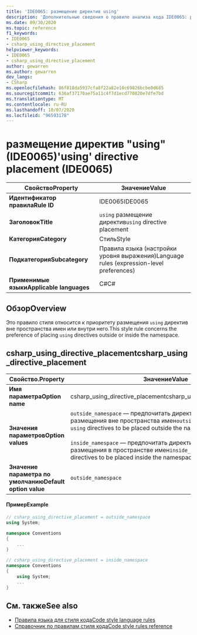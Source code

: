```yaml
---
title: 'IDE0065: размещение директив using'
description: 'Дополнительные сведения о правиле анализа кода IDE0065: размещение директив "using"'
ms.date: 09/30/2020
ms.topic: reference
f1_keywords:
- IDE0065
- csharp_using_directive_placement
helpviewer_keywords:
- IDE0065
- csharp_using_directive_placement
author: gewarren
ms.author: gewarren
dev_langs:
- CSharp
ms.openlocfilehash: 86f818da5937cfa8f22a82e10c69826bcbe0d685
ms.sourcegitcommit: 636af37170ae75a11c4f7d1ecd770820e7dfe7bd
ms.translationtype: MT
ms.contentlocale: ru-RU
ms.lasthandoff: 10/07/2020
ms.locfileid: "96593178"
---
```

# <a name="using-directive-placement-ide0065"></a><span data-ttu-id="7d8c0-103">размещение директив "using" (IDE0065)</span><span class="sxs-lookup"><span data-stu-id="7d8c0-103">'using' directive placement (IDE0065)</span></span>

|<span data-ttu-id="7d8c0-104">Свойство</span><span class="sxs-lookup"><span data-stu-id="7d8c0-104">Property</span></span>|<span data-ttu-id="7d8c0-105">Значение</span><span class="sxs-lookup"><span data-stu-id="7d8c0-105">Value</span></span>|
|-|-|
| <span data-ttu-id="7d8c0-106">**Идентификатор правила**</span><span class="sxs-lookup"><span data-stu-id="7d8c0-106">**Rule ID**</span></span> | <span data-ttu-id="7d8c0-107">IDE0065</span><span class="sxs-lookup"><span data-stu-id="7d8c0-107">IDE0065</span></span> |
| <span data-ttu-id="7d8c0-108">**Заголовок**</span><span class="sxs-lookup"><span data-stu-id="7d8c0-108">**Title**</span></span> | <span data-ttu-id="7d8c0-109">`using` размещение директив</span><span class="sxs-lookup"><span data-stu-id="7d8c0-109">`using` directive placement</span></span> |
| <span data-ttu-id="7d8c0-110">**Категория**</span><span class="sxs-lookup"><span data-stu-id="7d8c0-110">**Category**</span></span> | <span data-ttu-id="7d8c0-111">Стиль</span><span class="sxs-lookup"><span data-stu-id="7d8c0-111">Style</span></span> |
| <span data-ttu-id="7d8c0-112">**Подкатегория**</span><span class="sxs-lookup"><span data-stu-id="7d8c0-112">**Subcategory**</span></span> | <span data-ttu-id="7d8c0-113">Правила языка (настройки уровня выражения)</span><span class="sxs-lookup"><span data-stu-id="7d8c0-113">Language rules (expression-level preferences)</span></span> |
| <span data-ttu-id="7d8c0-114">**Применимые языки**</span><span class="sxs-lookup"><span data-stu-id="7d8c0-114">**Applicable languages**</span></span> | <span data-ttu-id="7d8c0-115">C#</span><span class="sxs-lookup"><span data-stu-id="7d8c0-115">C#</span></span> |

## <a name="overview"></a><span data-ttu-id="7d8c0-116">Обзор</span><span class="sxs-lookup"><span data-stu-id="7d8c0-116">Overview</span></span>

<span data-ttu-id="7d8c0-117">Это правило стиля относится к приоритету размещения `using` директив вне пространства имен или внутри него.</span><span class="sxs-lookup"><span data-stu-id="7d8c0-117">This style rule concerns the preference of placing `using` directives outside or inside the namespace.</span></span>

## <a name="csharp_using_directive_placement"></a><span data-ttu-id="7d8c0-118">csharp_using_directive_placement</span><span class="sxs-lookup"><span data-stu-id="7d8c0-118">csharp_using_directive_placement</span></span>

|<span data-ttu-id="7d8c0-119">Свойство.</span><span class="sxs-lookup"><span data-stu-id="7d8c0-119">Property</span></span>|<span data-ttu-id="7d8c0-120">Значение</span><span class="sxs-lookup"><span data-stu-id="7d8c0-120">Value</span></span>|
|-|-|
| <span data-ttu-id="7d8c0-121">**Имя параметра**</span><span class="sxs-lookup"><span data-stu-id="7d8c0-121">**Option name**</span></span> | <span data-ttu-id="7d8c0-122">csharp_using_directive_placement</span><span class="sxs-lookup"><span data-stu-id="7d8c0-122">csharp_using_directive_placement</span></span>
| <span data-ttu-id="7d8c0-123">**Значения параметров**</span><span class="sxs-lookup"><span data-stu-id="7d8c0-123">**Option values**</span></span> | <span data-ttu-id="7d8c0-124">`outside_namespace` — предпочитать директивы `using` для размещения вне пространства имен</span><span class="sxs-lookup"><span data-stu-id="7d8c0-124">`outside_namespace` - Prefer `using` directives to be placed outside the namespace</span></span><br /><br /><span data-ttu-id="7d8c0-125">`inside_namespace` — предпочитать директивы `using` для размещения в пространстве имен</span><span class="sxs-lookup"><span data-stu-id="7d8c0-125">`inside_namespace` - Prefer `using` directives to be placed inside the namespace</span></span> |
| <span data-ttu-id="7d8c0-126">**Значение параметра по умолчанию**</span><span class="sxs-lookup"><span data-stu-id="7d8c0-126">**Default option value**</span></span> | `outside_namespace` |

#### <a name="example"></a><span data-ttu-id="7d8c0-127">Пример</span><span class="sxs-lookup"><span data-stu-id="7d8c0-127">Example</span></span>

```csharp
// csharp_using_directive_placement = outside_namespace
using System;

namespace Conventions
{
    ...
}

// csharp_using_directive_placement = inside_namespace
namespace Conventions
{
    using System;
    ...
}
```

## <a name="see-also"></a><span data-ttu-id="7d8c0-128">См. также</span><span class="sxs-lookup"><span data-stu-id="7d8c0-128">See also</span></span>

- [<span data-ttu-id="7d8c0-129">Правила языка для стиля кода</span><span class="sxs-lookup"><span data-stu-id="7d8c0-129">Code style language rules</span></span>](language-rules.md)
- [<span data-ttu-id="7d8c0-130">Справочник по правилам стиля кода</span><span class="sxs-lookup"><span data-stu-id="7d8c0-130">Code style rules reference</span></span>](index.md)
